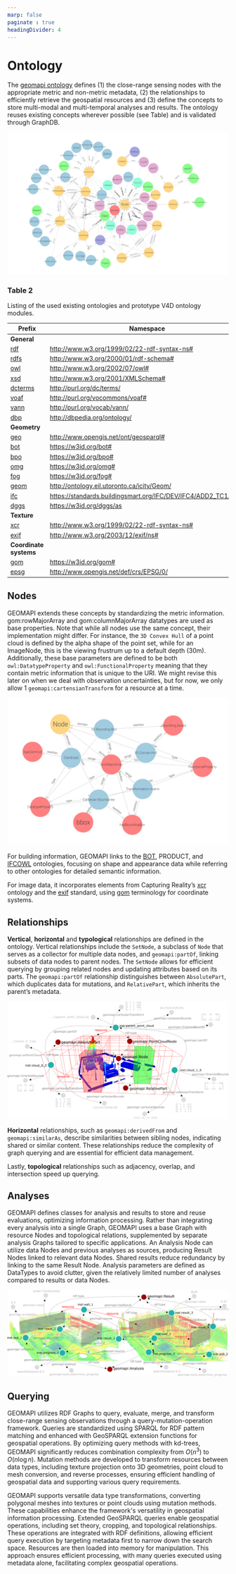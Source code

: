 ```yaml
---
marp: false
paginate : true
headingDivider: 4
---
```

# Ontology
The [geomapi ontology](link) defines (1) the close-range sensing nodes with the appropriate metric and non-metric metadata, (2) the relationships to efficiently retrieve the geospatial resources and (3) define the concepts to store multi-modal and multi-temporal analyses and results. The ontology reuses existing concepts wherever possible (see Table) and is validated through GraphDB.

![bg vertical right:50% h:70%](../../pics/ontology2.png)


### Table 2
Listing of the used existing ontologies and prototype V4D ontology modules.

| Prefix | Namespace |
|--------|-----------|
| **General** | |
| [rdf](http://www.w3.org/1999/02/22-rdf-syntax-ns#) | http://www.w3.org/1999/02/22-rdf-syntax-ns# |
| [rdfs](http://www.w3.org/2000/01/rdf-schema#) | http://www.w3.org/2000/01/rdf-schema# |
| [owl](http://www.w3.org/2002/07/owl#) | http://www.w3.org/2002/07/owl# |
| [xsd](http://www.w3.org/2001/XMLSchema#) | http://www.w3.org/2001/XMLSchema# |
| [dcterms](http://purl.org/dc/terms/) | http://purl.org/dc/terms/ |
| [voaf](http://purl.org/vocommons/voaf#) | http://purl.org/vocommons/voaf# |
| [vann](http://purl.org/vocab/vann/) | http://purl.org/vocab/vann/ |
| [dbp](http://dbpedia.org/ontology/) | http://dbpedia.org/ontology/ |
| **Geometry** | |
| [geo](http://www.opengis.net/ont/geosparql#) | http://www.opengis.net/ont/geosparql# |
| [bot](https://w3id.org/bot#) | https://w3id.org/bot# |
| [bpo](https://w3id.org/bpo#) | https://w3id.org/bpo# |
| [omg](https://w3id.org/omg#) | https://w3id.org/omg# |
| [fog](https://w3id.org/fog#) | https://w3id.org/fog# |
| [geom](http://ontology.eil.utoronto.ca/icity/Geom/) | http://ontology.eil.utoronto.ca/icity/Geom/ |
| [ifc](https://standards.buildingsmart.org/IFC/DEV/IFC4/ADD2_TC1/OWL) | https://standards.buildingsmart.org/IFC/DEV/IFC4/ADD2_TC1/OWL |
| [dggs](https://w3id.org/dggs/as) | https://w3id.org/dggs/as |
| **Texture** | |
| [xcr](http://www.w3.org/1999/02/22-rdf-syntax-ns#) | http://www.w3.org/1999/02/22-rdf-syntax-ns# |
| [exif](http://www.w3.org/2003/12/exif/ns#) | http://www.w3.org/2003/12/exif/ns# |
| **Coordinate systems** | |
| [gom](https://w3id.org/gom#) | https://w3id.org/gom# |
| [epsg](http://www.opengis.net/def/crs/EPSG/0/) | http://www.opengis.net/def/crs/EPSG/0/ |

## Nodes
GEOMAPI extends these concepts by standardizing the metric information. gom:rowMajorArray and gom:columnMajorArray datatypes are used as base properties. 
Note that while all nodes use the same concept, their implementation might differ. For instance, the `3D Convex Hull` of a point cloud is defined by the alpha shape of the point set, while for an ImageNode, this is the viewing frustrum up to a default depth (30m). Additionally, these base parameters are defined to be both `owl:DatatypeProperty` and `owl:FunctionalProperty` meaning that they contain metric information that is unique to the URI. We might revise this later on when we deal with observation uncertainties, but for now, we only allow 1 `geomapi:cartensianTransform` for a resource at a time. 

![partnodes](../../pics/ontology_datatypes.png)

For building information, GEOMAPI links to the [BOT](https://w3id.org/bot#), PRODUCT, and [IFCOWL](https://standards.buildingsmart.org/IFC/DEV/IFC4/ADD2_TC1/OWL) ontologies, focusing on shape and appearance data while referring to other ontologies for detailed semantic information. 

For image data, it incorporates elements from Capturing Reality’s [xcr](http://www.w3.org/1999/02/22-rdf-syntax-ns#) ontology and the [exif](http://www.w3.org/2003/12/exif/ns#) standard, using [gom](https://w3id.org/gom#) terminology for coordinate systems.





## Relationships

**Vertical**, **horizontal** and **typological** relationships are defined in the ontology. Vertical relationships include the `SetNode`, a subclass of `Node` that serves as a collector for multiple data nodes, and `geomapi:partOf`, linking subsets of data nodes to parent nodes. The `SetNode` allows for efficient querying by grouping related nodes and updating attributes based on its parts. The `geomapi:partOf` relationship distinguishes between `AbsolutePart`, which duplicates data for mutations, and `RelativePart`, which inherits the parent’s metadata.

![partnodes](../../pics/partnodes.png)

**Horizontal** relationships, such as `geomapi:derivedFrom` and `geomapi:similarAs`, describe similarities between sibling nodes, indicating shared or similar content. These relationships reduce the complexity of graph querying and are essential for efficient data management.

Lastly, **topological** relationships such as adjacency, overlap, and intersection speed up querying.






## Analyses
GEOMAPI defines classes for analysis and results to store and reuse evaluations, optimizing information processing. Rather than integrating every analysis into a single Graph, GEOMAPI uses a base Graph with resource Nodes and topological relations, supplemented by separate analysis Graphs tailored to specific applications. An Analysis Node can utilize data Nodes and previous analyses as sources, producing Result Nodes linked to relevant data Nodes. Shared results reduce redundancy by linking to the same Result Node. Analysis parameters are defined as DataTypes to avoid clutter, given the relatively limited number of analyses compared to results or data Nodes.

![partnodes](../../pics/geomapi_analyses.png)


## Querying
GEOMAPI utilizes RDF Graphs to query, evaluate, merge, and transform close-range sensing observations through a query-mutation-operation framework. Queries are standardized using SPARQL for RDF pattern matching and enhanced with GeoSPARQL extension functions for geospatial operations. By optimizing query methods with kd-trees, GEOMAPI significantly reduces combination complexity from $O(n^3)$ to $O(n \log n)$. Mutation methods are developed to transform resources between data types, including texture projection onto 3D geometries, point cloud to mesh conversion, and reverse processes, ensuring efficient handling of geospatial data and supporting various query requirements.

GEOMAPI supports versatile data type transformations, converting polygonal meshes into textures or point clouds using mutation methods. These capabilities enhance the framework's versatility in geospatial information processing. Extended GeoSPARQL queries enable geospatial operations, including set theory, cropping, and topological relationships. These operations are integrated with RDF definitions, allowing efficient query execution by targeting metadata first to narrow down the search space. Resources are then loaded into memory for manipulation. This approach ensures efficient processing, with many queries executed using metadata alone, facilitating complex geospatial operations.

